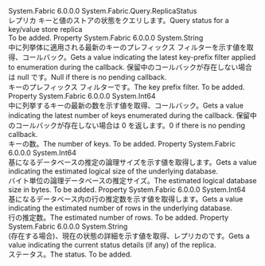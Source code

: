 <Type Name="KeyValueStoreReplicaStatus" FullName="System.Fabric.Query.KeyValueStoreReplicaStatus">
  <TypeSignature Language="C#" Value="public sealed class KeyValueStoreReplicaStatus : System.Fabric.Query.ReplicaStatus" />
  <TypeSignature Language="ILAsm" Value=".class public auto ansi sealed beforefieldinit KeyValueStoreReplicaStatus extends System.Fabric.Query.ReplicaStatus" />
  <TypeSignature Language="DocId" Value="T:System.Fabric.Query.KeyValueStoreReplicaStatus" />
  <TypeSignature Language="VB.NET" Value="Public NotInheritable Class KeyValueStoreReplicaStatus&#xA;Inherits ReplicaStatus" />
  <TypeSignature Language="F#" Value="type KeyValueStoreReplicaStatus = class&#xA;    inherit ReplicaStatus" />
  <AssemblyInfo>
    <AssemblyName>System.Fabric</AssemblyName>
    <AssemblyVersion>6.0.0.0</AssemblyVersion>
  </AssemblyInfo>
  <Base>
    <BaseTypeName>System.Fabric.Query.ReplicaStatus</BaseTypeName>
  </Base>
  <Interfaces />
  <Docs>
    <summary>
            <span data-ttu-id="ce531-101">レプリカ キーと値のストアの状態をクエリします。</span><span class="sxs-lookup"><span data-stu-id="ce531-101">Query status for a key/value store replica</span></span>
            </summary>
    <remarks>To be added.</remarks>
  </Docs>
  <Members>
    <Member MemberName="CopyNotificationCurrentKeyFilter">
      <MemberSignature Language="C#" Value="public string CopyNotificationCurrentKeyFilter { get; }" />
      <MemberSignature Language="ILAsm" Value=".property instance string CopyNotificationCurrentKeyFilter" />
      <MemberSignature Language="DocId" Value="P:System.Fabric.Query.KeyValueStoreReplicaStatus.CopyNotificationCurrentKeyFilter" />
      <MemberSignature Language="VB.NET" Value="Public ReadOnly Property CopyNotificationCurrentKeyFilter As String" />
      <MemberSignature Language="F#" Value="member this.CopyNotificationCurrentKeyFilter : string" Usage="System.Fabric.Query.KeyValueStoreReplicaStatus.CopyNotificationCurrentKeyFilter" />
      <MemberType>Property</MemberType>
      <AssemblyInfo>
        <AssemblyName>System.Fabric</AssemblyName>
        <AssemblyVersion>6.0.0.0</AssemblyVersion>
      </AssemblyInfo>
      <ReturnValue>
        <ReturnType>System.String</ReturnType>
      </ReturnValue>
      <Docs>
        <summary>
            <span data-ttu-id="ce531-102">中に列挙体に適用される最新のキーのプレフィックス フィルターを示す値を取得、<see cref="M:System.Fabric.KeyValueStoreReplica.OnCopyComplete(System.Fabric.KeyValueStoreEnumerator)" />コールバック。</span><span class="sxs-lookup"><span data-stu-id="ce531-102">Gets a value indicating the latest key-prefix filter applied to enumeration during the <see cref="M:System.Fabric.KeyValueStoreReplica.OnCopyComplete(System.Fabric.KeyValueStoreEnumerator)" /> callback.</span></span> <span data-ttu-id="ce531-103">保留中のコールバックが存在しない場合は null です。</span><span class="sxs-lookup"><span data-stu-id="ce531-103">Null if there is no pending callback.</span></span>
            </summary>
        <value><span data-ttu-id="ce531-104">キーのプレフィックス フィルターです。</span><span class="sxs-lookup"><span data-stu-id="ce531-104">The key prefix filter.</span></span></value>
        <remarks>To be added.</remarks>
      </Docs>
    </Member>
    <Member MemberName="CopyNotificationCurrentProgress">
      <MemberSignature Language="C#" Value="public long CopyNotificationCurrentProgress { get; }" />
      <MemberSignature Language="ILAsm" Value=".property instance int64 CopyNotificationCurrentProgress" />
      <MemberSignature Language="DocId" Value="P:System.Fabric.Query.KeyValueStoreReplicaStatus.CopyNotificationCurrentProgress" />
      <MemberSignature Language="VB.NET" Value="Public ReadOnly Property CopyNotificationCurrentProgress As Long" />
      <MemberSignature Language="F#" Value="member this.CopyNotificationCurrentProgress : int64" Usage="System.Fabric.Query.KeyValueStoreReplicaStatus.CopyNotificationCurrentProgress" />
      <MemberType>Property</MemberType>
      <AssemblyInfo>
        <AssemblyName>System.Fabric</AssemblyName>
        <AssemblyVersion>6.0.0.0</AssemblyVersion>
      </AssemblyInfo>
      <ReturnValue>
        <ReturnType>System.Int64</ReturnType>
      </ReturnValue>
      <Docs>
        <summary>
            <span data-ttu-id="ce531-105">中に列挙するキーの最新の数を示す値を取得、<see cref="M:System.Fabric.KeyValueStoreReplica.OnCopyComplete(System.Fabric.KeyValueStoreEnumerator)" />コールバック。</span><span class="sxs-lookup"><span data-stu-id="ce531-105">Gets a value indicating the latest number of keys enumerated during the <see cref="M:System.Fabric.KeyValueStoreReplica.OnCopyComplete(System.Fabric.KeyValueStoreEnumerator)" /> callback.</span></span> <span data-ttu-id="ce531-106">保留中のコールバックが存在しない場合は 0 を返します。</span><span class="sxs-lookup"><span data-stu-id="ce531-106">0 if there is no pending callback.</span></span>
            </summary>
        <value><span data-ttu-id="ce531-107">キーの数。</span><span class="sxs-lookup"><span data-stu-id="ce531-107">The number of keys.</span></span></value>
        <remarks>To be added.</remarks>
      </Docs>
    </Member>
    <Member MemberName="DatabaseLogicalSizeEstimate">
      <MemberSignature Language="C#" Value="public long DatabaseLogicalSizeEstimate { get; }" />
      <MemberSignature Language="ILAsm" Value=".property instance int64 DatabaseLogicalSizeEstimate" />
      <MemberSignature Language="DocId" Value="P:System.Fabric.Query.KeyValueStoreReplicaStatus.DatabaseLogicalSizeEstimate" />
      <MemberSignature Language="VB.NET" Value="Public ReadOnly Property DatabaseLogicalSizeEstimate As Long" />
      <MemberSignature Language="F#" Value="member this.DatabaseLogicalSizeEstimate : int64" Usage="System.Fabric.Query.KeyValueStoreReplicaStatus.DatabaseLogicalSizeEstimate" />
      <MemberType>Property</MemberType>
      <AssemblyInfo>
        <AssemblyName>System.Fabric</AssemblyName>
        <AssemblyVersion>6.0.0.0</AssemblyVersion>
      </AssemblyInfo>
      <ReturnValue>
        <ReturnType>System.Int64</ReturnType>
      </ReturnValue>
      <Docs>
        <summary>
            <span data-ttu-id="ce531-108">基になるデータベースの推定の論理サイズを示す値を取得します。</span><span class="sxs-lookup"><span data-stu-id="ce531-108">Gets a value indicating the estimated logical size of the underlying database.</span></span>
            </summary>
        <value><span data-ttu-id="ce531-109">バイト単位の論理データベースの推定サイズ。</span><span class="sxs-lookup"><span data-stu-id="ce531-109">The estimated logical database size in bytes.</span></span></value>
        <remarks>To be added.</remarks>
      </Docs>
    </Member>
    <Member MemberName="DatabaseRowCountEstimate">
      <MemberSignature Language="C#" Value="public long DatabaseRowCountEstimate { get; }" />
      <MemberSignature Language="ILAsm" Value=".property instance int64 DatabaseRowCountEstimate" />
      <MemberSignature Language="DocId" Value="P:System.Fabric.Query.KeyValueStoreReplicaStatus.DatabaseRowCountEstimate" />
      <MemberSignature Language="VB.NET" Value="Public ReadOnly Property DatabaseRowCountEstimate As Long" />
      <MemberSignature Language="F#" Value="member this.DatabaseRowCountEstimate : int64" Usage="System.Fabric.Query.KeyValueStoreReplicaStatus.DatabaseRowCountEstimate" />
      <MemberType>Property</MemberType>
      <AssemblyInfo>
        <AssemblyName>System.Fabric</AssemblyName>
        <AssemblyVersion>6.0.0.0</AssemblyVersion>
      </AssemblyInfo>
      <ReturnValue>
        <ReturnType>System.Int64</ReturnType>
      </ReturnValue>
      <Docs>
        <summary>
            <span data-ttu-id="ce531-110">基になるデータベース内の行の推定数を示す値を取得します。</span><span class="sxs-lookup"><span data-stu-id="ce531-110">Gets a value indicating the estimated number of rows in the underlying database.</span></span>
            </summary>
        <value><span data-ttu-id="ce531-111">行の推定数。</span><span class="sxs-lookup"><span data-stu-id="ce531-111">The estimated number of rows.</span></span></value>
        <remarks>To be added.</remarks>
      </Docs>
    </Member>
    <Member MemberName="StatusDetails">
      <MemberSignature Language="C#" Value="public string StatusDetails { get; }" />
      <MemberSignature Language="ILAsm" Value=".property instance string StatusDetails" />
      <MemberSignature Language="DocId" Value="P:System.Fabric.Query.KeyValueStoreReplicaStatus.StatusDetails" />
      <MemberSignature Language="VB.NET" Value="Public ReadOnly Property StatusDetails As String" />
      <MemberSignature Language="F#" Value="member this.StatusDetails : string" Usage="System.Fabric.Query.KeyValueStoreReplicaStatus.StatusDetails" />
      <MemberType>Property</MemberType>
      <AssemblyInfo>
        <AssemblyName>System.Fabric</AssemblyName>
        <AssemblyVersion>6.0.0.0</AssemblyVersion>
      </AssemblyInfo>
      <ReturnValue>
        <ReturnType>System.String</ReturnType>
      </ReturnValue>
      <Docs>
        <summary>
            <span data-ttu-id="ce531-112">(存在する場合)、現在の状態の詳細を示す値を取得、レプリカのです。</span><span class="sxs-lookup"><span data-stu-id="ce531-112">Gets a value indicating the current status details (if any) of the replica.</span></span>
            </summary>
        <value><span data-ttu-id="ce531-113">ステータス。</span><span class="sxs-lookup"><span data-stu-id="ce531-113">The status.</span></span></value>
        <remarks>To be added.</remarks>
      </Docs>
    </Member>
  </Members>
</Type>